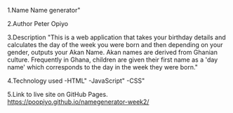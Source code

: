 1.Name 
Name generator" 

2.Author
Peter Opiyo

3.Description
"This is a web application that takes your birthday details and calculates the day of the week you were born and then depending on your gender, outputs your Akan Name. Akan names are derived from Ghanian culture. Frequently in Ghana, children are given their first name as a 'day name' which corresponds to the day in the week they were born."

4.Technology used
-HTML"
-JavaScript"
-CSS"

5.Link to live site on GitHub Pages.
https://poopiyo.github.io/namegenerator-week2/

